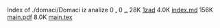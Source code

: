 Index of ./domaci/Domaci iz analize
0 [.](.)
0 [..](..)
28K [1zad](1zad)
4.0K [index.md](index.md)
156K [main.pdf](main.pdf)
8.0K [main.tex](main.tex)
